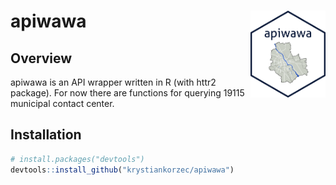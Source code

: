 
<!-- README.md is generated from README.Rmd. Please edit that file -->

# apiwawa <img src="man/figures/logo.png" align="right" width="120" />

## Overview

apiwawa is an API wrapper written in R (with httr2 package). For now
there are functions for querying 19115 municipal contact center.

## Installation

``` r
# install.packages("devtools")
devtools::install_github("krystiankorzec/apiwawa")
```
